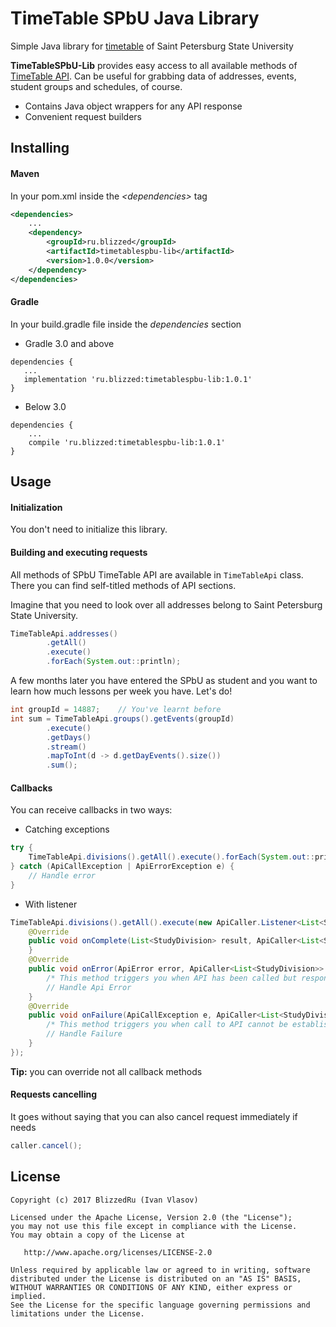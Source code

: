 # TimeTable SPbU Java Library

Simple Java library for [timetable](https://https://timetable.spbu.ru) of Saint Petersburg State University

**TimeTableSPbU-Lib** provides easy access to all available methods of [TimeTable API](https://timetable.spbu.ru/help/ui/index). 
Can be useful for grabbing data of addresses, events, student groups and schedules, of course.

* Contains Java object wrappers for any API response
* Convenient request builders

## Installing

#### Maven

In your pom.xml inside the *\<dependencies>* tag
```xml
<dependencies>
    ...
    <dependency>
        <groupId>ru.blizzed</groupId>
        <artifactId>timetablespbu-lib</artifactId>
        <version>1.0.0</version>
    </dependency>
</dependencies>
```

#### Gradle

In your build.gradle file inside the *dependencies* section

* Gradle 3.0 and above
``` 
dependencies {
   ...
   implementation 'ru.blizzed:timetablespbu-lib:1.0.1'
}
```
  
* Below 3.0
``` 
dependencies {
    ...
    compile 'ru.blizzed:timetablespbu-lib:1.0.1'
}
```
  
## Usage

#### Initialization

You don't need to initialize this library.

#### Building and executing requests

All methods of SPbU TimeTable API are available in `TimeTableApi` class. 
There you can find self-titled methods of API sections.

Imagine that you need to look over all addresses belong to Saint Petersburg State University.

```java 
TimeTableApi.addresses()
        .getAll()
        .execute()
        .forEach(System.out::println);
```

A few months later you have entered the SPbU as student and you want to learn how much
lessons per week you have. Let's do!
```java 
int groupId = 14887;    // You've learnt before
int sum = TimeTableApi.groups().getEvents(groupId)
        .execute()
        .getDays()
        .stream()
        .mapToInt(d -> d.getDayEvents().size())
        .sum();
```

#### Callbacks 
You can receive callbacks in two ways:

* Catching exceptions
```java 
try {
    TimeTableApi.divisions().getAll().execute().forEach(System.out::println);
} catch (ApiCallException | ApiErrorException e) {
    // Handle error
} 
```
* With listener
```java 
TimeTableApi.divisions().getAll().execute(new ApiCaller.Listener<List<StudyDivision>>() {
    @Override
    public void onComplete(List<StudyDivision> result, ApiCaller<List<StudyDivision>> apiCaller) {
    }
    @Override
    public void onError(ApiError error, ApiCaller<List<StudyDivision>> apiCaller) {
        /* This method triggers you when API has been called but response contains an error */
        // Handle Api Error
    }
    @Override
    public void onFailure(ApiCallException e, ApiCaller<List<StudyDivision>> apiCaller) {
        /* This method triggers you when call to API cannot be established. E.g. no internet connection */
        // Handle Failure
    }
});
```
**Tip:** you can override not all callback methods

#### Requests cancelling
It goes without saying that you can also cancel request immediately if needs
```java 
caller.cancel();
```

## License

```
Copyright (c) 2017 BlizzedRu (Ivan Vlasov)

Licensed under the Apache License, Version 2.0 (the "License");
you may not use this file except in compliance with the License.
You may obtain a copy of the License at

   http://www.apache.org/licenses/LICENSE-2.0

Unless required by applicable law or agreed to in writing, software
distributed under the License is distributed on an "AS IS" BASIS,
WITHOUT WARRANTIES OR CONDITIONS OF ANY KIND, either express or implied.
See the License for the specific language governing permissions and
limitations under the License.
```

